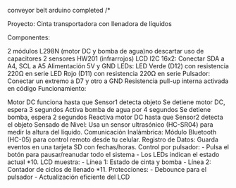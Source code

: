 
conveyor belt arduino completed /*

Proyecto: Cinta transportadora con llenadora de líquidos

Componentes:

2 módulos L298N (motor DC y bomba de agua)no descartar uso de capacitores
2 sensores HW201 (infrarrojos)
LCD I2C 16x2: Conectar SDA a A4, SCL a A5 Alimentación 5V y GND
LEDs: LED Verde (D12) con resistencia 220Ω en serie LED Rojo (D11) con resistencia 220Ω en serie
Pulsador: Conectar un extremo a D7 y otro a GND
Resistencia pull-up interna activada en código
Funcionamiento:

Motor DC funciona hasta que Sensor1 detecta objeto
Se detiene motor DC, espera 3 segundos
Activa bomba de agua por 4 segundos
Se detiene bomba, espera 2 segundos
Reactiva motor DC hasta que Sensor2 detecta el objeto
Sensado de Nivel: Usa un sensor ultrasónico (HC-SR04) para medir la altura del líquido.
Comunicación Inalámbrica: Módulo Bluetooth (HC-05) para control remoto desde tu celular.
Registro de Datos: Guarda eventos en una tarjeta SD con fechas/horas.
Control por pulsador: - Pulsa el botón para pausar/reanudar todo el sistema - Los LEDs indican el estado actual *10. LCD muestra: - Línea 1: Estado de cinta y bomba - Línea 2: Contador de ciclos de llenado *11. Protecciones: - Debounce para el pulsador - Actualización eficiente del LCD
